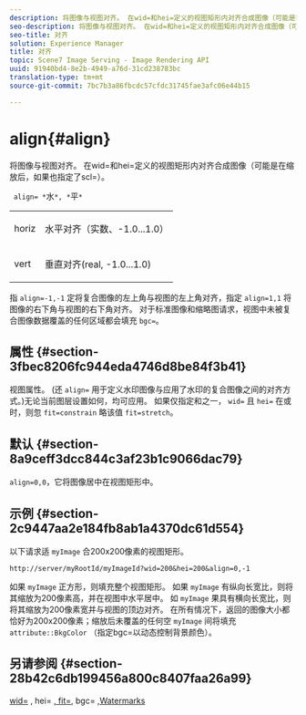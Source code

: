 ```yaml
---
description: 将图像与视图对齐。 在wid=和hei=定义的视图矩形内对齐合成图像（可能是在缩放后，如果也指定了scl=）。
seo-description: 将图像与视图对齐。 在wid=和hei=定义的视图矩形内对齐合成图像（可能是在缩放后，如果也指定了scl=）。
seo-title: 对齐
solution: Experience Manager
title: 对齐
topic: Scene7 Image Serving - Image Rendering API
uuid: 91940bd4-8e2b-4949-a76d-31cd238783bc
translation-type: tm+mt
source-git-commit: 7bc7b3a86fbcdc57cfdc31745fae3afc06e44b15

---
```



# align{#align}

将图像与视图对齐。 在wid=和hei=定义的视图矩形内对齐合成图像（可能是在缩放后，如果也指定了scl=）。

` align= *`水`*, *`平`*`

<table id="simpletable_4CB26F72A56D4515B767C303F8E8A1CF"> 
 <tr class="strow"> 
  <td class="stentry"> <p> <span class="codeph"> <span class="varname"> horiz </span></span> </p> </td> 
  <td class="stentry"> <p>水平对齐（实数、-1.0...1.0） </p> </td> 
 </tr> 
 <tr class="strow"> 
  <td class="stentry"> <p> <span class="codeph"> <span class="varname"> vert </span></span> </p> </td> 
  <td class="stentry"> <p>垂直对齐(real, -1.0...1.0) </p> </td> 
 </tr> 
</table>

指 `align=-1,-1` 定将复合图像的左上角与视图的左上角对齐，指定 `align=1,1` 将图像的右下角与视图的右下角对齐。 对于标准图像和缩略图请求，视图中未被复合图像数据覆盖的任何区域都会填充 `bgc=`。

## 属性 {#section-3fbec8206fc944eda4746d8be84f3b41}

视图属性。 (还 `align=` 用于定义水印图像与应用了水印的复合图像之间的对齐方式。)无论当前图层设置如何，均可应用。 如果仅指定和之一， `wid=` 且 `hei=` 在或时，则忽 `fit=constrain` 略该值 `fit=stretch`。

## 默认 {#section-8a9ceff3dcc844c3af23b1c9066dac79}

`align=0,0`，它将图像居中在视图矩形中。

## 示例 {#section-2c9447aa2e184fb8ab1a4370dc61d554}

以下请求适 `myImage` 合200x200像素的视图矩形。

`http://server/myRootId/myImageId?wid=200&hei=200&align=0,-1`

如果 `myImage` 正方形，则填充整个视图矩形。 如果 `myImage` 有纵向长宽比，则将其缩放为200像素高，并在视图中水平居中。 如 `myImage` 果具有横向长宽比，则将其缩放为200像素宽并与视图的顶边对齐。 在所有情况下，返回的图像大小都恰好为200x200像素；缩放后未覆盖的任何空 `myImage` 间将填充 `attribute::BkgColor` （指定bgc=以动态控制背景颜色）。

## 另请参阅 {#section-28b42c6db199456a800c8407faa26a99}

[wid=](../../../../../is-api/http-ref/image-serving-api-ref/c-http-protocol-reference/c-command-reference/r-is-http-wid.md#reference-bfeadcb67bf4485f851eb21345527e47) , hei= [, fit=](../../../../../is-api/http-ref/image-serving-api-ref/c-http-protocol-reference/c-command-reference/r-is-http-hei.md#reference-6d6f556ccc0e4b98a815e8a5c1944a96), bgc= [,](../../../../../is-api/http-ref/image-serving-api-ref/c-http-protocol-reference/c-command-reference/r-fit.md#reference-f11bff6d93d143d6b135de3a923bc989)[](../../../../../is-api/http-ref/image-serving-api-ref/c-http-protocol-reference/c-command-reference/r-bgc.md#reference-53376175f617446fbe5c69120f834b88)[Watermarks](../../../../../is-api/http-ref/image-serving-api-ref/c-http-protocol-reference/c-syntax-and-features/r-watermarks.md#reference-35d2c3a2c98349b792921c6cb8e73832)
